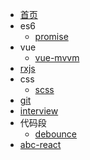 * [首页](/)
* es6
  * [promise](/note/es6/promise/index)
* vue
  * [vue-mvvm](note/article/vue-mvvm/index)
* [rxjs](/note/rxjs/README)
* css
  * [scss](/note/css/scss/index)
* [git](/note/git/index)
* [interview](/note/interview/index)
* 代码段
  * [debounce](note/code/debounce/index)
* [abc-react](https://emlia.github.io/abc-react/build/index.html)